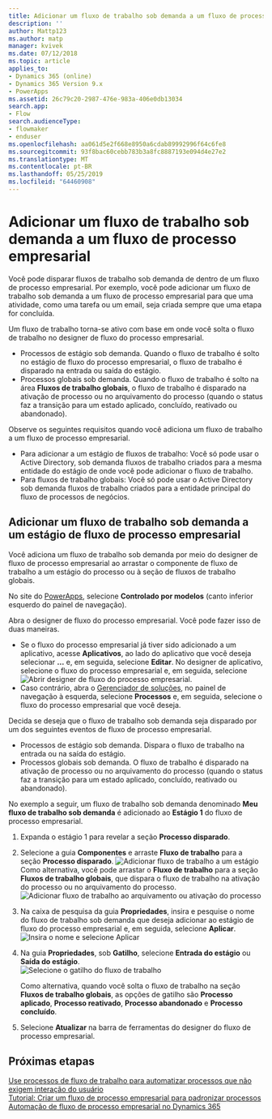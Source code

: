 ```yaml
---
title: Adicionar um fluxo de trabalho sob demanda a um fluxo de processo empresarial
description: ''
author: Mattp123
ms.author: matp
manager: kvivek
ms.date: 07/12/2018
ms.topic: article
applies_to:
- Dynamics 365 (online)
- Dynamics 365 Version 9.x
- PowerApps
ms.assetid: 26c79c20-2987-476e-983a-406e0db13034
search.app:
- Flow
search.audienceType:
- flowmaker
- enduser
ms.openlocfilehash: aa061d5e2f668e8950a6cdab89992996f64c6fe8
ms.sourcegitcommit: 93f8bac60cebb783b3a8fc8887193e094d4e27e2
ms.translationtype: MT
ms.contentlocale: pt-BR
ms.lasthandoff: 05/25/2019
ms.locfileid: "64460908"
---
```

# <a name="add-an-on-demand-workflow-to-a-business-process-flow"></a>Adicionar um fluxo de trabalho sob demanda a um fluxo de processo empresarial

Você pode disparar fluxos de trabalho sob demanda de dentro de um fluxo de processo empresarial. Por exemplo, você pode adicionar um fluxo de trabalho sob demanda a um fluxo de processo empresarial para que uma atividade, como uma tarefa ou um email, seja criada sempre que uma etapa for concluída. 

Um fluxo de trabalho torna-se ativo com base em onde você solta o fluxo de trabalho no designer de fluxo do processo empresarial.
- Processos de estágio sob demanda. Quando o fluxo de trabalho é solto no estágio de fluxo do processo empresarial, o fluxo de trabalho é disparado na entrada ou saída do estágio. 
- Processos globais sob demanda. Quando o fluxo de trabalho é solto na área **Fluxos de trabalho globais**, o fluxo de trabalho é disparado na ativação de processo ou no arquivamento do processo (quando o status faz a transição para um estado aplicado, concluído, reativado ou abandonado). 

Observe os seguintes requisitos quando você adiciona um fluxo de trabalho a um fluxo de processo empresarial.
- Para adicionar a um estágio de fluxos de trabalho: Você só pode usar o Active Directory, sob demanda fluxos de trabalho criados para a mesma entidade do estágio de onde você pode adicionar o fluxo de trabalho.  
- Para fluxos de trabalho globais: Você só pode usar o Active Directory sob demanda fluxos de trabalho criados para a entidade principal do fluxo de processos de negócios.

## <a name="add-an-on-demand-workflow-to-a-business-process-flow-stage"></a>Adicionar um fluxo de trabalho sob demanda a um estágio de fluxo de processo empresarial

Você adiciona um fluxo de trabalho sob demanda por meio do designer de fluxo de processo empresarial ao arrastar o componente de fluxo de trabalho a um estágio do processo ou à seção de fluxos de trabalho globais. 

No site do [PowerApps](https://web.powerapps.com), selecione **Controlado por modelos** (canto inferior esquerdo do painel de navegação). 

Abra o designer de fluxo do processo empresarial. Você pode fazer isso de duas maneiras.
- Se o fluxo do processo empresarial já tiver sido adicionado a um aplicativo, acesse **Aplicativos**, ao lado do aplicativo que você deseja selecionar **…** e, em seguida, selecione **Editar**. No designer de aplicativo, selecione o fluxo do processo empresarial e, em seguida, selecione ![Abrir designer de fluxo do processo empresarial](media/dynamics365-open-designer.PNG).  
- Caso contrário, abra o [Gerenciador de soluções](/powerapps/maker/model-driven-apps/advanced-navigation.md#solution-explorer), no painel de navegação à esquerda, selecione **Processos** e, em seguida, selecione o fluxo do processo empresarial que você deseja. 

Decida se deseja que o fluxo de trabalho sob demanda seja disparado por um dos seguintes eventos de fluxo de processo empresarial. 
- Processos de estágio sob demanda. Dispara o fluxo de trabalho na entrada ou na saída do estágio. 
- Processos globais sob demanda. O fluxo de trabalho é disparado na ativação de processo ou no arquivamento do processo (quando o status faz a transição para um estado aplicado, concluído, reativado ou abandonado). 

No exemplo a seguir, um fluxo de trabalho sob demanda denominado **Meu fluxo de trabalho sob demanda** é adicionado ao **Estágio 1** do fluxo de processo empresarial. 

1. Expanda o estágio 1 para revelar a seção **Processo disparado**. 
2. Selecione a guia **Componentes** e arraste **Fluxo de trabalho** para a seção **Processo disparado**.
    ![Adicionar fluxo de trabalho a um estágio](media/add-workflow-to-bpf-1.png) Como alternativa, você pode arrastar o **Fluxo de trabalho** para a seção **Fluxos de trabalho globais**, que dispara o fluxo de trabalho na ativação do processo ou no arquivamento do processo.
 ![Adicionar fluxo de trabalho ao arquivamento ou ativação do processo](media/add-workflow-to-bpf-global.png)
3. Na caixa de pesquisa da guia **Propriedades**, insira e pesquise o nome do fluxo de trabalho sob demanda que deseja adicionar ao estágio de fluxo do processo empresarial e, em seguida, selecione **Aplicar**.
    ![Insira o nome e selecione Aplicar](media/add-workflow-to-bpf-2.png)
4. Na guia **Propriedades**, sob **Gatilho**, selecione **Entrada do estágio** ou **Saída do estágio**.  
    ![Selecione o gatilho do fluxo de trabalho](media/workflow-trigger.png)
   
    Como alternativa, quando você solta o fluxo de trabalho na seção **Fluxos de trabalho globais**, as opções de gatilho são **Processo aplicado**, **Processo reativado**, **Processo abandonado** e **Processo concluído**.

5. Selecione **Atualizar** na barra de ferramentas do designer do fluxo de processo empresarial.
 
## <a name="next-steps"></a>Próximas etapas
[Use processos de fluxo de trabalho para automatizar processos que não exigem interação do usuário](workflow-processes.md) <br/>
[Tutorial: Criar um fluxo de processo empresarial para padronizar processos](create-business-process-flow.md) <br/>
[Automação de fluxo de processo empresarial no Dynamics 365](https://blogs.msdn.microsoft.com/crm/2017/03/28/business-process-flow-automation-in-dynamics-365/)
